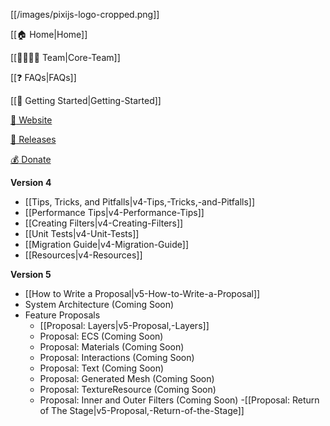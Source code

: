 [[/images/pixijs-logo-cropped.png]]

[[:house: Home|Home]]

[[:family_man_woman_girl_boy: Team|Core-Team]]

[[:question: FAQs|FAQs]]

[[:beginner: Getting Started|Getting-Started]]

[:rocket: Website](http://www.pixijs.com/)

[:floppy_disk: Releases](https://github.com/pixijs/pixi.js/releases)

[:moneybag: Donate](https://www.patreon.com/user?u=2384552)

**Version 4**
- [[Tips, Tricks, and Pitfalls|v4-Tips,-Tricks,-and-Pitfalls]]
- [[Performance Tips|v4-Performance-Tips]]
- [[Creating Filters|v4-Creating-Filters]]
- [[Unit Tests|v4-Unit-Tests]]
- [[Migration Guide|v4-Migration-Guide]]
- [[Resources|v4-Resources]]

**Version 5**
- [[How to Write a Proposal|v5-How-to-Write-a-Proposal]]
- System Architecture (Coming Soon)
- Feature Proposals
    - [[Proposal: Layers|v5-Proposal,-Layers]]
    - Proposal: ECS (Coming Soon)
    - Proposal: Materials (Coming Soon)
    - Proposal: Interactions (Coming Soon)
    - Proposal: Text (Coming Soon)
    - Proposal: Generated Mesh (Coming Soon)
    - Proposal: TextureResource (Coming Soon)
    - Proposal: Inner and Outer Filters (Coming Soon)
    -[[Proposal: Return of The Stage|v5-Proposal,-Return-of-the-Stage]]